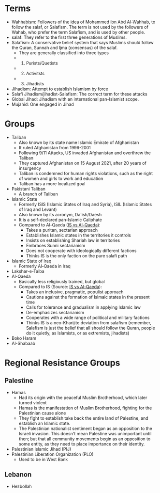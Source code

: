 # Terms
- Wahhabism: Followers of the idea of Mohammed ibn Abd Al-Wahhab, to follow the salaf, or Salafism. The term is not used by the followers of Wahab, who prefer the term Salafism, and is used by other people. 
- salaf: They refer to the first three generations of Muslims.
- Salafism: A conservative belief system that says Muslims should follow the Quran, Sunnah and Ijma (consensus) of the salaf.
	- They are generally classified into three types
	- 1. Purists/Quetists
	- 2. Activitsts
	- 3. Jihadists
- Jihadism: Attempt to establish Islamism by force
- Salafi Jihadism/jihadist-Salafism: The correct term for these attacks
- Global Jihad: Jihadism with an international pan-Islamist scope.
- Mujahid: One engaged in Jihad
# Groups
- Taliban
	- Also known by its state name Islamic Emirate of Afghanistan
	- It ruled Afghanistan from 1996-2001
	- Following 9/11 Attacks, US invaded Afghanistan and overthrew the Taliban
	- They captured Afghanistan on 15 August 2021, after 20 years of insurgency
	- Taliban is condemned for human rights violations, such as the right of women and girls to work and education
	- Taliban has a more localized goal
- Pakistani Taliban
	- A branch of Taliban
- Islamic State
	- Formerly ISIS (Islamic States of Iraq and Syria), ISIL (Islamic States of Iraq and Levant)
	- Also known by its acronym, Da'ish/Daesh
	- It is a self-declared pan-Islamic Caliphate
	- Compared to Al-Qaeda ([IS vs Al-Qaeda](https://ctc.westpoint.edu/the-crisis-within-jihadism-the-islamic-states-puritanism-vs-al-qaidas-populism/)):
		- Takes a puritan, sectarian approach
		- Establishes Islamic states in the territories it controls
		- Insists on establishing Shariah law in territories
		- Embraces Sunni sectarianism
		- Does not cooperate with ideologically different factions
		- Thinks IS is the only faction on the pure salafi path
- Islamic State of Iraq
	- Formerly Al-Qaeda in Iraq
- Lakshar-e-Taiba
- Al-Qaeda
	- Basically less religiously trained, but global
	- Compared to IS (Source: [IS vs Al-Qaeda](https://ctc.westpoint.edu/the-crisis-within-jihadism-the-islamic-states-puritanism-vs-al-qaidas-populism/)):
		- Takes an inclusive, pragmatic, populist approach
		- Cautions against the formation of Islmaic states in the present time
		- Calls for tolerance and gradualism in applying Islamic law
		- De-emphasizes sectarianism
		- Cooperates with a wide range of political and military factions
		- Thinks IS is a neo-Kharijite deviation from salafism (remember, Salafism is just the belief that all should follow the Quran, people do it quietly, as Islamists, or as extremists, jihadists)
- Boko Haram
- Al-Shabaab
# Regional Resistance Groups
## Palestine
- Hamas
	- Had its origin with the peaceful Muslim Brotherhood, which later turned violent
	- Hamas is the manifestation of Muslim Brotherhood, fighting for the Palestinian cause alone
	- They fight to establish take back the entire land of Palestine, and establish an Islamic state.
	- The Palestinian nationalist sentiment began as an opposition to the Israeli invasion. This doesn't mean Palestine was unimportant until then; but that all community movements begin as an opposition to some entity, as they need to place importance on their identity.
- Palestinian Islamic Jihad (PIJ)
- Palestinian Liberation Organization (PLO)
	- Used to be in West Bank
## Lebanon
- Hezbollah